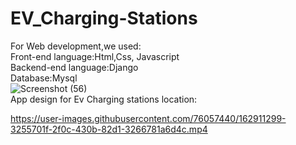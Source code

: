 # EV_Charging-Stations
For Web development,we used:<br>
Front-end language:Html,Css, Javascript<br>
Backend-end language:Django<br>
Database:Mysql<br>
![Screenshot (56)](https://user-images.githubusercontent.com/76057440/160963606-1983f15a-10c6-42ac-a5f6-2e086191e99f.png)
<br>
App design for Ev Charging stations location:


https://user-images.githubusercontent.com/76057440/162911299-3255701f-2f0c-430b-82d1-3266781a6d4c.mp4

